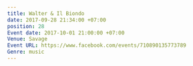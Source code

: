 ```yaml
---
title: Walter & Il Biondo
date: 2017-09-28 21:34:00 +07:00
position: 28
Event date: 2017-10-01 21:00:00 +07:00
Venue: Savage
Event URL: https://www.facebook.com/events/710890135773789
Genre: music
---
```


